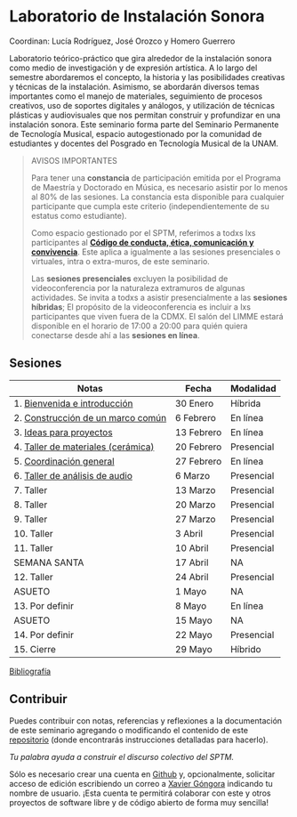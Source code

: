 # Laboratorio de Instalación Sonora

Coordinan: Lucía Rodríguez, José Orozco y Homero Guerrero

Laboratorio teórico-práctico que gira alrededor de la instalación sonora como
medio de investigación y de expresión artística. A lo largo del semestre
abordaremos el concepto, la historia y las posibilidades creativas y técnicas
de la instalación. Asimismo, se abordarán diversos temas importantes como el
manejo de materiales, seguimiento de procesos creativos, uso de soportes
digitales y análogos, y utilización de técnicas plásticas y audiovisuales que
nos permitan construir y profundizar en una instalación sonora. Este seminario
forma parte del Seminario Permanente de Tecnología Musical, espacio
autogestionado por la comunidad de estudiantes y docentes del Posgrado en
Tecnología Musical de la UNAM.

> AVISOS IMPORTANTES
>
> Para tener una **constancia** de participación emitida por el Programa de Maestría y Doctorado en Música, es necesario asistir por lo menos al 80% de las sesiones.
> La constancia esta disponible para cualquier participante que cumpla este criterio (independientemente de su estatus como estudiante).
>
> Como espacio gestionado por el SPTM, referimos a todxs lxs participantes al
> [**Código de conducta, ética, comunicación y convivencia**](https://github.com/sptm-unam/codigo-de-conducta).
> Este aplica a igualmente a las sesiones presenciales o virtuales, intra o extra-muros, de este seminario.
>
> Las **sesiones presenciales** excluyen la posibilidad de videoconferencia por la naturaleza extramuros de algunas actividades.
> Se invita a todxs a asistir presencialmente a las **sesiones híbridas**;
> El propósito de la videoconferencia es incluir a lxs participantes que viven fuera de la CDMX.
> El salón del LIMME estará disponible en el horario de 17:00 a 20:00 para quién quiera conectarse desde ahí a las **sesiones en línea**.

## Sesiones

| Notas                                                   | Fecha      | Modalidad  |
|---------------------------------------------------------|------------|------------|
| 1. [Bienvenida e introducción](./sesiones/1.html)       | 30 Enero   | Híbrida    |
| 2. [Construcción de un marco común](./sesiones/2.html)  | 6 Febrero  | En línea   |
| 3. [Ideas para proyectos](./sesiones/3.html)            | 13 Febrero | En línea   |
| 4. [Taller de materiales (cerámica)](./sesiones/4.html) | 20 Febrero | Presencial |
| 5. [Coordinación general](./sesiones/5.html)            | 27 Febrero | En línea   |
| 6. [Taller de análisis de audio](./sesiones/6.md)       | 6 Marzo    | Presencial |
| 7. Taller                                               | 13 Marzo   | Presencial |
| 8. Taller                                               | 20 Marzo   | Presencial |
| 9. Taller                                               | 27 Marzo   | Presencial |
| 10. Taller                                              | 3 Abril    | Presencial |
| 11. Taller                                              | 10 Abril   | Presencial |
| SEMANA SANTA                                            | 17 Abril   | NA         |
| 12. Taller                                              | 24 Abril   | Presencial |
| ASUETO                                                  | 1 Mayo     | NA         |
| 13. Por definir                                         | 8 Mayo     | En línea   |
| ASUETO                                                  | 15 Mayo    | NA         |
| 14. Por definir                                         | 22 Mayo    | Presencial |
| 15. Cierre                                              | 29 Mayo    | Híbrido    |

[Bibliografía](./bibliografia.html)

## Contribuir

Puedes contribuir con notas, referencias y reflexiones a la documentación de
este seminario agregando o modificando el contenido de este
[repositorio](https://github.com/sptm-unam/laboratorio-instalacion-sonora)
(donde encontrarás instrucciones detalladas para hacerlo).

_Tu palabra ayuda a construir el discurso colectivo del SPTM._

Sólo es necesario crear una cuenta en [Github](https://github.com) y,
opcionalmente, solicitar acceso de edición escribiendo un correo a
[Xavier Góngora](mailto:xavier.gongora@comunidad.unam.mx)
indicando tu nombre de usuario. ¡Esta cuenta te permitirá colaborar con este y
otros proyectos de software libre y de código abierto de forma muy sencilla!
